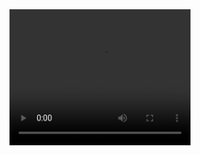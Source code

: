 <video width="320" height="240" controls>
  <source src="streamlit/final_video.mp4" type="video/mp4">
  Your browser does not support the video tag.
</video>
